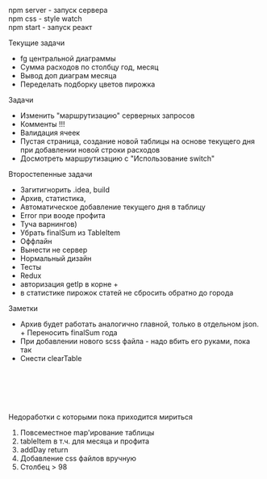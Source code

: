 npm server - запуск сервера \
npm css - style watch \
npm start - запуск реакт

Текущие задачи
* fg центральной диаграммы
* Сумма расходов по столбцу год, месяц
* Вывод доп диаграм месяца
* Переделать подборку цветов пирожка

Задачи
* Изменить "маршрутизацию" серверных запросов
* Комменты !!!
* Валидация ячеек
* Пустая страница, создание новой таблицы на основе текущего дня при добавлении новой строки расходов
* Досмотреть маршрутизацию с "Использование switch"

Второстепенные задачи
* Загитигнорить .idea, build
* Архив, статистика, 
* Автоматическое добавление текущего дня в таблицу
* Error при вооде профита
* Туча варнингов)
* Убрать finalSum из TableItem
* Оффлайн
* Вынести не сервер
* Нормальный дизайн
* Тесты
* Redux 
* авторизация getIp в корне + 
* в статистике пирожок статей не сбросить обратно до города

Заметки
* Архив будет работать аналогично главной, только в отдельном json. + Переносить finalSum года
* При добавлении нового scss файла - надо вбить его руками, пока так
* Снести clearTable



\
\
\
\
\
Недоработки с которыми пока приходится мириться
1. Повсеместное map'ирование таблицы
2. tableItem в т.ч. для месяца и профита
3. addDay return
4. Добавление css файлов вручную
5. Столбец > 98